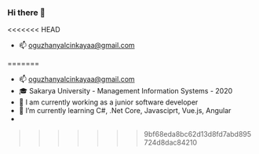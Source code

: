 ### Hi there 👋

<<<<<<< HEAD


- :mailbox: oguzhanyalcinkayaa@gmail.com

=======
- :mailbox: oguzhanyalcinkayaa@gmail.com
- :mortar_board: Sakarya University - Management Information Systems - 2020
- 🔭 I am currently working as a junior software developer
- 🌱 I’m currently learning C#, .Net Core, Javasciprt, Vue.js, Angular
- 
>>>>>>> 9bf68eda8bc62d13d8fd7abd895724d8dac84210
<!--
**oguzhanylcnkaya/oguzhanylcnkaya** is a ✨ _special_ ✨ repository because its `README.md` (this file) appears on your GitHub profile.

Here are some ideas to get you started:
<<<<<<< HEAD
- 🔭 I’m currently working on ...
=======


>>>>>>> 9bf68eda8bc62d13d8fd7abd895724d8dac84210
- 🌱 I’m currently learning ...
- 👯 I’m looking to collaborate on ...
- 🤔 I’m looking for help with ...
- 💬 Ask me about ...
- 📫 How to reach me: ...
- 😄 Pronouns: ...
- ⚡ Fun fact: ...

-->
